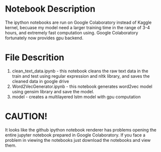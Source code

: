 # Notebook Description
The ipython notebooks are run on Google Colaboratory instead of Kaggle kernel, becuase my model need a larger training time in the range of 3-4 hours, and extremely fast computation using. Google Colaboratory fortunately now provides gpu backend.

# File Descrition
1. clean_text_data.ipynb - this notebook cleans the raw text data in the train and test using regular expression and nltk library, and saves the cleaned data in google drive
2. Word2VecGenerator.ipynb - this notebook generates word2vec model using gensim library and save the model.
3. model - creates a multilayered lstm model with gpu computation

# CAUTION!
It looks like the github ipython notebook renderer has problems opening the entire jupyter notebook prepared in Google Colaboratory. If you face a problem in viewing the notebooks just download the notebooks and view them.
